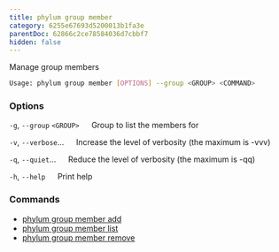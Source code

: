 ```yaml
---
title: phylum group member
category: 6255e67693d5200013b1fa3e
parentDoc: 62866c2ce78584036d7cbbf7
hidden: false
---
```


Manage group members

```sh
Usage: phylum group member [OPTIONS] --group <GROUP> <COMMAND>
```

### Options

`-g`, `--group` `<GROUP>`
&emsp; Group to list the members for

`-v`, `--verbose`...
&emsp; Increase the level of verbosity (the maximum is -vvv)

`-q`, `--quiet`...
&emsp; Reduce the level of verbosity (the maximum is -qq)

`-h`, `--help`
&emsp; Print help

### Commands

* [phylum group member add](./phylum_group_member_add)
* [phylum group member list](./phylum_group_member_list)
* [phylum group member remove](./phylum_group_member_remove)

